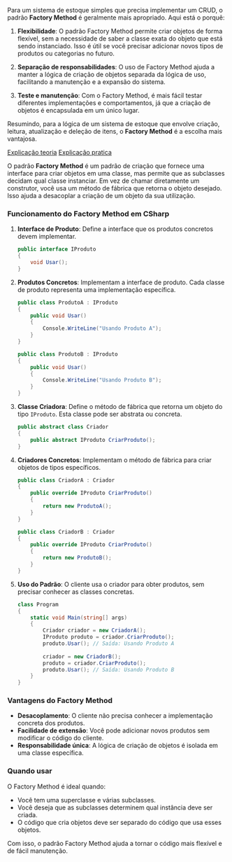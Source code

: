 Para um sistema de estoque simples que precisa implementar um CRUD, o padrão **Factory Method** é geralmente mais apropriado. Aqui está o porquê:

1. **Flexibilidade**: O padrão Factory Method permite criar objetos de forma flexível, sem a necessidade de saber a classe exata do objeto que está sendo instanciado. Isso é útil se você precisar adicionar novos tipos de produtos ou categorias no futuro.

2. **Separação de responsabilidades**: O uso de Factory Method ajuda a manter a lógica de criação de objetos separada da lógica de uso, facilitando a manutenção e a expansão do sistema.

3. **Teste e manutenção**: Com o Factory Method, é mais fácil testar diferentes implementações e comportamentos, já que a criação de objetos é encapsulada em um único lugar.


Resumindo, para a lógica de um sistema de estoque que envolve criação, leitura, atualização e deleção de itens, o **Factory Method** é a escolha mais vantajosa.

[Explicação teoria](https://www.youtube.com/watch?v=1rB0PhvAwiU&list=PLbIBj8vQhvm0VY5YrMrafWaQY2EnJ3j8H&index=10)
[Explicação pratica](https://www.youtube.com/watch?v=KouxYcDA2HA&list=PLbIBj8vQhvm0VY5YrMrafWaQY2EnJ3j8H&index=11)



O padrão **Factory Method** é um padrão de criação que fornece uma interface para criar objetos em uma classe, mas permite que as subclasses decidam qual classe instanciar. Em vez de chamar diretamente um construtor, você usa um método de fábrica que retorna o objeto desejado. Isso ajuda a desacoplar a criação de um objeto da sua utilização.
### Funcionamento do Factory Method em CSharp

1. **Interface de Produto**: Define a interface que os produtos concretos devem implementar.

   ```csharp
   public interface IProduto
   {
       void Usar();
   }
   ```

2. **Produtos Concretos**: Implementam a interface de produto. Cada classe de produto representa uma implementação específica.

   ```csharp
   public class ProdutoA : IProduto
   {
       public void Usar()
       {
           Console.WriteLine("Usando Produto A");
       }
   }

   public class ProdutoB : IProduto
   {
       public void Usar()
       {
           Console.WriteLine("Usando Produto B");
       }
   }
   ```

3. **Classe Criadora**: Define o método de fábrica que retorna um objeto do tipo `IProduto`. Esta classe pode ser abstrata ou concreta.

   ```csharp
   public abstract class Criador
   {
       public abstract IProduto CriarProduto();
   }
   ```

4. **Criadores Concretos**: Implementam o método de fábrica para criar objetos de tipos específicos.

   ```csharp
   public class CriadorA : Criador
   {
       public override IProduto CriarProduto()
       {
           return new ProdutoA();
       }
   }

   public class CriadorB : Criador
   {
       public override IProduto CriarProduto()
       {
           return new ProdutoB();
       }
   }
   ```

5. **Uso do Padrão**: O cliente usa o criador para obter produtos, sem precisar conhecer as classes concretas.

   ```csharp
   class Program
   {
       static void Main(string[] args)
       {
           Criador criador = new CriadorA();
           IProduto produto = criador.CriarProduto();
           produto.Usar(); // Saída: Usando Produto A
           
           criador = new CriadorB();
           produto = criador.CriarProduto();
           produto.Usar(); // Saída: Usando Produto B
       }
   }
   ```

### Vantagens do Factory Method

- **Desacoplamento**: O cliente não precisa conhecer a implementação concreta dos produtos.
- **Facilidade de extensão**: Você pode adicionar novos produtos sem modificar o código do cliente.
- **Responsabilidade única**: A lógica de criação de objetos é isolada em uma classe específica.

### Quando usar

O Factory Method é ideal quando:
- Você tem uma superclasse e várias subclasses.
- Você deseja que as subclasses determinem qual instância deve ser criada.
- O código que cria objetos deve ser separado do código que usa esses objetos. 

Com isso, o padrão Factory Method ajuda a tornar o código mais flexível e de fácil manutenção.